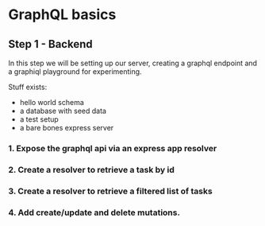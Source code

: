 # GraphQL basics

## Step 1 - Backend

In this step we will be setting up our server, creating a graphql endpoint and a graphiql playground for experimenting.

Stuff exists:

- hello world schema
- a database with seed data
- a test setup
- a bare bones express server

### 1. Expose the graphql api via an express app resolver

### 2. Create a resolver to retrieve a task by id

### 3. Create a resolver to retrieve a filtered list of tasks

### 4. Add create/update and delete mutations.
